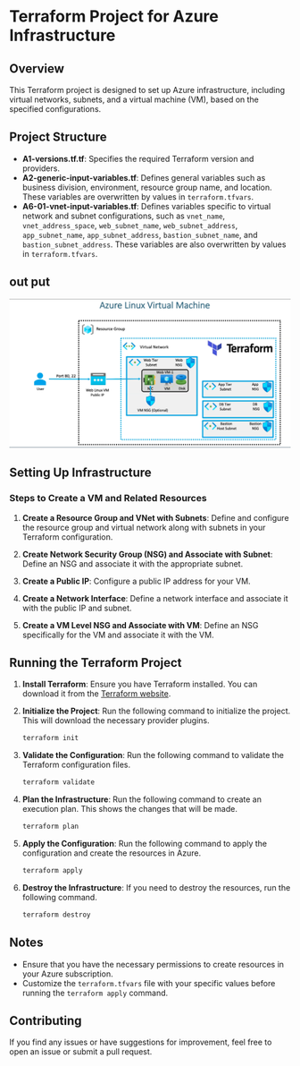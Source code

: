# Terraform Project for Azure Infrastructure

## Overview

This Terraform project is designed to set up Azure infrastructure, including virtual networks, subnets, and a virtual machine (VM), based on the specified configurations.

## Project Structure

- **A1-versions.tf.tf**: Specifies the required Terraform version and providers.
- **A2-generic-input-variables.tf**: Defines general variables such as business division, environment, resource group name, and location. These variables are overwritten by values in `terraform.tfvars`.
- **A6-01-vnet-input-variables.tf**: Defines variables specific to virtual network and subnet configurations, such as `vnet_name`, `vnet_address_space`, `web_subnet_name`, `web_subnet_address`, `app_subnet_name`, `app_subnet_address`, `bastion_subnet_name`, and `bastion_subnet_address`. These variables are also overwritten by values in `terraform.tfvars`.

## out put
![sample output](/Screenshots/example.png)

## Setting Up Infrastructure

### Steps to Create a VM and Related Resources

1. **Create a Resource Group and VNet with Subnets**: Define and configure the resource group and virtual network along with subnets in your Terraform configuration.

2. **Create Network Security Group (NSG) and Associate with Subnet**: Define an NSG and associate it with the appropriate subnet.

3. **Create a Public IP**: Configure a public IP address for your VM.

4. **Create a Network Interface**: Define a network interface and associate it with the public IP and subnet.

5. **Create a VM Level NSG and Associate with VM**: Define an NSG specifically for the VM and associate it with the VM.

## Running the Terraform Project

1. **Install Terraform**: Ensure you have Terraform installed. You can download it from the [Terraform website](https://www.terraform.io/downloads.html).

2. **Initialize the Project**: Run the following command to initialize the project. This will download the necessary provider plugins.
    ```sh
    terraform init
    ```

3. **Validate the Configuration**: Run the following command to validate the Terraform configuration files.
    ```sh
    terraform validate
    ```

4. **Plan the Infrastructure**: Run the following command to create an execution plan. This shows the changes that will be made.
    ```sh
    terraform plan
    ```

5. **Apply the Configuration**: Run the following command to apply the configuration and create the resources in Azure.
    ```sh
    terraform apply
    ```

6. **Destroy the Infrastructure**: If you need to destroy the resources, run the following command.
    ```sh
    terraform destroy
    ```

## Notes

- Ensure that you have the necessary permissions to create resources in your Azure subscription.
- Customize the `terraform.tfvars` file with your specific values before running the `terraform apply` command.

## Contributing

If you find any issues or have suggestions for improvement, feel free to open an issue or submit a pull request.
